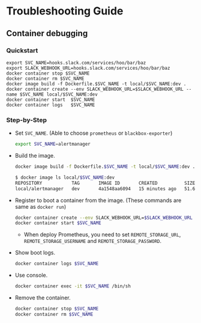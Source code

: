 # Troubleshooting Guide

## Container debugging

### Quickstart

```fish
export SVC_NAME=hooks.slack.com/services/hoo/bar/baz
export SLACK_WEBHOOK_URL=hooks.slack.com/services/hoo/bar/baz
docker container stop $SVC_NAME
docker container rm $SVC_NAME
docker image build -f Dockerfile.$SVC_NAME -t local/$SVC_NAME:dev .
docker container create --env SLACK_WEBHOOK_URL=$SLACK_WEBHOOK_URL --name $SVC_NAME local/$SVC_NAME:dev
docker container start  $SVC_NAME
docker container logs   $SVC_NAME
```

### Step-by-Step

- Set `SVC_NAME`. (Able to choose `prometheus` or `blackbox-exporter`)

  ```bash
  export SVC_NAME=alertmanager
  ```

- Build the image.

  ```bash
  docker image build -f Dockerfile.$SVC_NAME -t local/$SVC_NAME:dev .
  ```

  ```bash
  $ docker image ls local/$SVC_NAME:dev
  REPOSITORY           TAG       IMAGE ID       CREATED          SIZE
  local/alertmanager   dev       4a1548aa6094   15 minutes ago   51.6MB
  ```

- Register to boot a container from the image. (These commands are same as `docker run`)

  ```bash
  docker container create --env SLACK_WEBHOOK_URL=$SLACK_WEBHOOK_URL --name $SVC_NAME local/$SVC_NAME:dev
  docker container start $SVC_NAME
  ```

  - When deploy Prometheus, you need to set `REMOTE_STORAGE_URL`, `REMOTE_STORAGE_USERNAME` and `REMOTE_STORAGE_PASSWORD`.

- Show boot logs.

  ```bash
  docker container logs $SVC_NAME
  ```

- Use console.

  ```bash
  docker container exec -it $SVC_NAME /bin/sh
  ```

- Remove the container.

  ```bash
  docker container stop $SVC_NAME
  docker container rm $SVC_NAME
  ```
